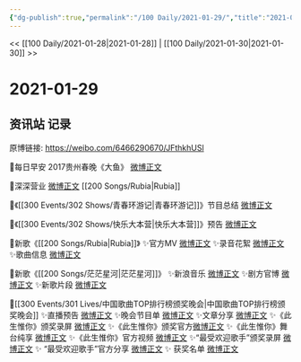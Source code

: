 ```yaml
---
{"dg-publish":true,"permalink":"/100 Daily/2021-01-29/","title":"2021-01-29","created":"2023-04-08T21:54:45.906+08:00","updated":"2023-04-08T21:55:38.233+08:00"}
---
```



<< [[100 Daily/2021-01-28\|2021-01-28]] | [[100 Daily/2021-01-30\|2021-01-30]] >>

# 2021-01-29

## 资讯站 记录

原博链接: https://weibo.com/6466290670/JFthkhUSl

🌟每日早安
2017贵州春晚《大鱼》 [微博正文](https://m.weibo.cn/6466290670/4598611931303389)

🌟深深营业 [微博正文](https://m.weibo.cn/6466290670/4598679598535142) [[200 Songs/Rubia\|Rubia]]

🌟《[[300 Events/302 Shows/青春环游记\|青春环游记]]》节目总结 [微博正文](https://m.weibo.cn/6466290670/4598621242400695)

🌟《[[300 Events/302 Shows/快乐大本营\|快乐大本营]]》预告 [微博正文](https://m.weibo.cn/6466290670/4598685247215640)

🌟新歌《[[200 Songs/Rubia\|Rubia]]》
✨官方MV [微博正文](https://m.weibo.cn/6466290670/4598678843558799)
✨录音花絮 [微博正文](https://m.weibo.cn/6466290670/4598695330583758)
✨歌曲信息 [微博正文](https://m.weibo.cn/6466290670/4598494989915536)

🌟新歌《[[200 Songs/茫茫星河\|茫茫星河]]》
✨新浪音乐 [微博正文](https://m.weibo.cn/6466290670/4598729036271371)
✨剧方官博 [微博正文](https://m.weibo.cn/6466290670/4598736431097750)
✨新歌片段 [微博正文](https://m.weibo.cn/6466290670/4598764670814284)

🌟[[300 Events/301 Lives/中国歌曲TOP排行榜颁奖晚会\|中国歌曲TOP排行榜颁奖晚会]]
✨直播预告 [微博正文](https://m.weibo.cn/6466290670/4598666365244751)
✨晚会节目单 [微博正文](https://m.weibo.cn/6466290670/4598742399065423)
✨文章分享 [微博正文](https://m.weibo.cn/6466290670/4598749853392856)
✨《此生惟你》颁奖录屏 [微博正文](https://m.weibo.cn/6466290670/4598786968780968)
✨《此生惟你》颁奖官方[微博正文](https://m.weibo.cn/6466290670/4598794052179059)
✨《此生惟你》舞台纯享 [微博正文](https://m.weibo.cn/6466290670/4598798749270501)
✨《此生惟你》官方视频 [微博正文](https://m.weibo.cn/6466290670/4598814416049167)
✨“最受欢迎歌手”颁奖录屏 [微博正文](https://m.weibo.cn/6466290670/4598798145558874)
✨ “最受欢迎歌手”官方分享 [微博正文](https://m.weibo.cn/6466290670/4598814953183979)
✨ 获奖名单 [微博正文](https://m.weibo.cn/6466290670/4598803195771228)
